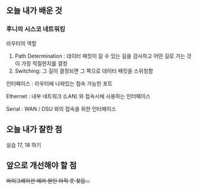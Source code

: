<h2> 오늘 내가 배운 것 </h2>

<h3> 후니의 시스코 네트워킹 </h3>

라우터의 역할
1. Path Determination : 데이터 패킷이 갈 수 있는 길을 검사하고 어떤 길로 가는 것이 가장 적절한지를 결정
2. Switching: 그 길이 결정되면 그 쪽으로 데이터 패킷을 스위칭함

인터페이스 : 라우터에 나와있는 접속 가능한 포트

Ethernet : 내부 네트워크 (LAN) 와 접속시에 사용하는 인터페이스

Serial : WAN / DSU 와의 접속을 위한 인터페이스


<h2> 오늘 내가 잘한 점 </h2>

실습 17, 18 하기


<h2> 앞으로 개선해야 할 점 </h2>

~~마이그레이션 에러 원인 아직 못 찾음...~~
